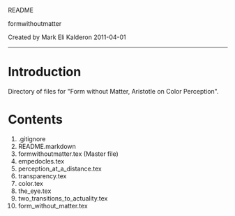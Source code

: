 README

formwithoutmatter

Created by Mark Eli Kalderon 2011-04-01

* * *

# Introduction #

Directory of files for "Form without Matter, Aristotle on Color Perception".

# Contents #

1. .gitignore
2. README.markdown
3. formwithoutmatter.tex (Master file)
4. empedocles.tex
5. perception_at_a_distance.tex
6. transparency.tex
7. color.tex
8. the_eye.tex
9. two_transitions_to_actuality.tex
10. form_without_matter.tex
